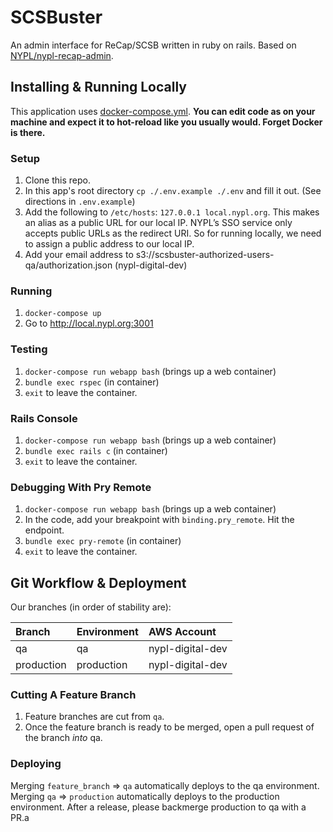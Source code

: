 # SCSBuster
An admin interface for ReCap/SCSB written in ruby on rails. Based on [NYPL/nypl-recap-admin](https://github.com/NYPL/nypl-recap-admin).

## Installing & Running Locally

This application uses [docker-compose.yml](./docker-compose.yml).
**You can edit code as on your machine and expect it to hot-reload like you usually would.
Forget Docker is there.**

### Setup

1. Clone this repo.
1. In this app's root directory `cp ./.env.example ./.env` and fill it out. (See directions in `.env.example`)
1. Add the following to `/etc/hosts`: `127.0.0.1 local.nypl.org`. This makes an alias as a public URL for our local IP. NYPL’s SSO service only accepts public URLs as the redirect URI. So for running locally, we need to assign a public address to our local IP.
1. Add your email address to s3://scsbuster-authorized-users-qa/authorization.json (nypl-digital-dev)

### Running

1. `docker-compose up`
1. Go to http://local.nypl.org:3001

### Testing

1.  `docker-compose run webapp bash` (brings up a web container)
1.  `bundle exec rspec` (in container)
1.  `exit` to leave the container.

### Rails Console

1.  `docker-compose run webapp bash` (brings up a web container)
1.  `bundle exec rails c` (in container)
1.  `exit` to leave the container.

### Debugging With Pry Remote

1.  `docker-compose run webapp bash` (brings up a web container)
1.  In the code, add your breakpoint with `binding.pry_remote`. Hit the endpoint.
1.  `bundle exec pry-remote` (in container)
1.  `exit` to leave the container.

## Git Workflow & Deployment

Our branches (in order of stability are):

| Branch      | Environment | AWS Account      |
|:------------|:------------|:-----------------|
| qa          | qa          | nypl-digital-dev |
| production  | production  | nypl-digital-dev |

### Cutting A Feature Branch

1. Feature branches are cut from `qa`.
2. Once the feature branch is ready to be merged, open a pull request of the branch _into_ qa.

### Deploying

Merging `feature_branch` => `qa` automatically deploys to the qa environment.
Merging `qa` => `production` automatically deploys to the production environment.
After a release, please backmerge production to qa with a PR.a
